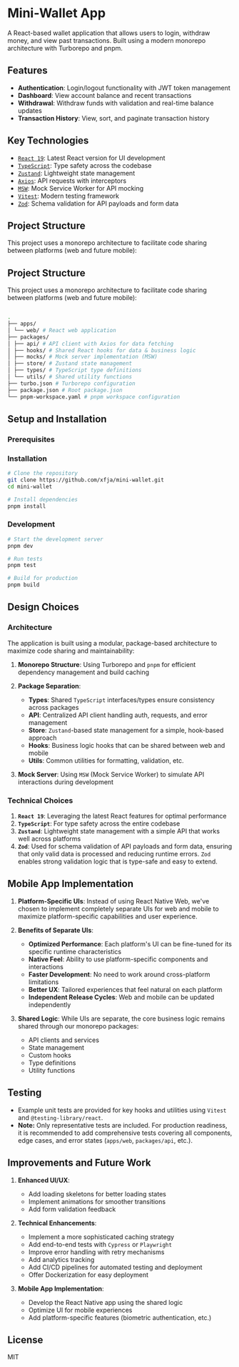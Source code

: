 # Mini-Wallet App

A React-based wallet application that allows users to login, withdraw money, and view past transactions. Built using a modern monorepo architecture with Turborepo and pnpm.

## Features

- **Authentication**: Login/logout functionality with JWT token management
- **Dashboard**: View account balance and recent transactions
- **Withdrawal**: Withdraw funds with validation and real-time balance updates
- **Transaction History**: View, sort, and paginate transaction history

## Key Technologies

- [`React 19`](https://react.dev/): Latest React version for UI development
- [`TypeScript`](https://www.typescriptlang.org/): Type safety across the codebase
- [`Zustand`](https://zustand-demo.pmnd.rs/): Lightweight state management
- [`Axios`](https://axios-http.com/): API requests with interceptors
- [`MSW`](https://mswjs.io/): Mock Service Worker for API mocking
- [`Vitest`](https://vitest.dev/): Modern testing framework
- [`Zod`](https://zod.dev/): Schema validation for API payloads and form data

## Project Structure

This project uses a monorepo architecture to facilitate code sharing between platforms (web and future mobile):

## Project Structure

This project uses a monorepo architecture to facilitate code sharing between platforms (web and future mobile):

```bash

.
├── apps/
│ └── web/ # React web application
├── packages/
│ ├── api/ # API client with Axios for data fetching
│ ├── hooks/ # Shared React hooks for data & business logic
│ ├── mocks/ # Mock server implementation (MSW)
│ ├── store/ # Zustand state management
│ ├── types/ # TypeScript type definitions
│ └── utils/ # Shared utility functions
├── turbo.json # Turborepo configuration
├── package.json # Root package.json
└── pnpm-workspace.yaml # pnpm workspace configuration

```

## Setup and Installation

### Prerequisites

### Installation

```bash
# Clone the repository
git clone https://github.com/xfja/mini-wallet.git
cd mini-wallet

# Install dependencies
pnpm install
```

### Development

```bash
# Start the development server
pnpm dev

# Run tests
pnpm test

# Build for production
pnpm build
```

## Design Choices

### Architecture

The application is built using a modular, package-based architecture to maximize code sharing and maintainability:

1. **Monorepo Structure**: Using Turborepo and `pnpm` for efficient dependency management and build caching

2. **Package Separation**:

   - **Types**: Shared `TypeScript` interfaces/types ensure consistency across packages
   - **API**: Centralized API client handling auth, requests, and error management
   - **Store**: `Zustand`-based state management for a simple, hook-based approach
   - **Hooks**: Business logic hooks that can be shared between web and mobile
   - **Utils**: Common utilities for formatting, validation, etc.

3. **Mock Server**: Using `MSW` (Mock Service Worker) to simulate API interactions during development

### Technical Choices

1. **`React 19`**: Leveraging the latest React features for optimal performance
2. **`TypeScript`**: For type safety across the entire codebase
3. **`Zustand`**: Lightweight state management with a simple API that works well across platforms
4. **`Zod`**: Used for schema validation of API payloads and form data, ensuring that only valid data is processed and reducing runtime errors. `Zod` enables strong validation logic that is type-safe and easy to extend.

## Mobile App Implementation

1. **Platform-Specific UIs**: Instead of using React Native Web, we've chosen to implement completely separate UIs for web and mobile to maximize platform-specific capabilities and user experience.

2. **Benefits of Separate UIs**:

   - **Optimized Performance**: Each platform's UI can be fine-tuned for its specific runtime characteristics
   - **Native Feel**: Ability to use platform-specific components and interactions
   - **Faster Development**: No need to work around cross-platform limitations
   - **Better UX**: Tailored experiences that feel natural on each platform
   - **Independent Release Cycles**: Web and mobile can be updated independently

3. **Shared Logic**: While UIs are separate, the core business logic remains shared through our monorepo packages:
   - API clients and services
   - State management
   - Custom hooks
   - Type definitions
   - Utility functions

## Testing

- Example unit tests are provided for key hooks and utilities using `Vitest` and `@testing-library/react`.
- **Note:** Only representative tests are included. For production readiness, it is recommended to add comprehensive tests covering all components, edge cases, and error states (`apps/web`, `packages/api`, etc.).

## Improvements and Future Work

1. **Enhanced UI/UX**:

   - Add loading skeletons for better loading states
   - Implement animations for smoother transitions
   - Add form validation feedback

2. **Technical Enhancements**:

   - Implement a more sophisticated caching strategy
   - Add end-to-end tests with `Cypress` or `Playwright`
   - Improve error handling with retry mechanisms
   - Add analytics tracking
   - Add CI/CD pipelines for automated testing and deployment
   - Offer Dockerization for easy deployment

3. **Mobile App Implementation**:
   - Develop the React Native app using the shared logic
   - Optimize UI for mobile experiences
   - Add platform-specific features (biometric authentication, etc.)

## License

MIT
